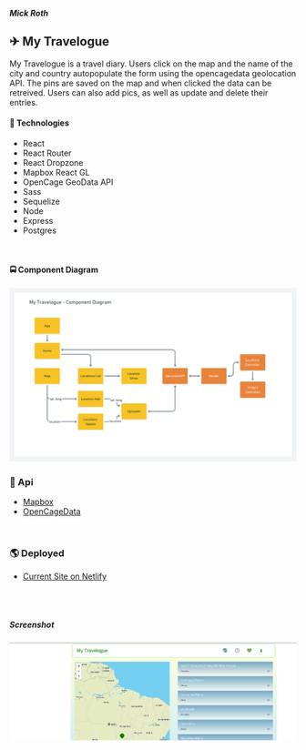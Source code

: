 

***Mick Roth***


## &#9992; My Travelogue

   My Travelogue is a travel diary. Users click on the map and the name of the city and country autopopulate the form using the opencagedata geolocation API. The pins are saved on the map and when clicked the data can be retreived. Users can also add pics, as well as update and delete their entries. 
 


#### &#x1F682; Technologies	
- React
- React Router
- React Dropzone
- Mapbox React GL
- OpenCage GeoData API
- Sass
- Sequelize
- Node 
- Express
- Postgres

<br>

#### &#x1F68D; Component Diagram

  

![Component Diagram](client/public/img/My-Travelogue.png)



### &#128673; Api
- [Mapbox](https://docs.mapbox.com/api/overview/)
- [OpenCageData](https://opencagedata.com/api)


<br>

### &#127758; Deployed
- [Current Site on Netlify](https://my-travels.netlify.app/)


<br>

<br>

##### Screenshot
![Screenshot](client/public/img/screenshot1.png)

<br>
